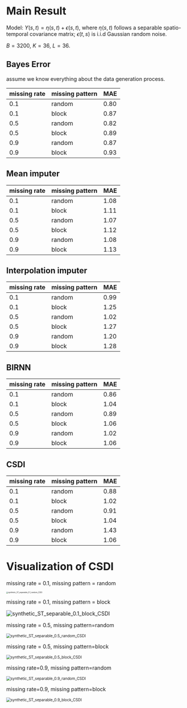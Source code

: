 # Main Result

Model: $Y(s,t) = \eta(s, t)+\epsilon(s,t)$, where $\eta(s,t)$ follows a separable spatio-temporal covariance matrix; $\epsilon(t,s)$ is i.i.d Gaussian random noise.

$B=3200$, $K=36$, $L=36$.

## Bayes Error

assume we know everything about the data generation process.

| missing rate | missing pattern | MAE  |
| ------------ | --------------- | ---- |
| 0.1          | random          | 0.80 |
| 0.1          | block           | 0.87 |
| 0.5          | random          | 0.82 |
| 0.5          | block           | 0.89 |
| 0.9          | random          | 0.87 |
| 0.9          | block           | 0.93 |







## Mean imputer

| missing rate | missing pattern | MAE  |
| ------------ | --------------- | ---- |
| 0.1          | random          | 1.08 |
| 0.1          | block           | 1.11 |
| 0.5          | random          | 1.07 |
| 0.5          | block           | 1.12 |
| 0.9          | random          | 1.08 |
| 0.9          | block           | 1.13 |



## Interpolation imputer

| missing rate | missing pattern | MAE  |
| ------------ | --------------- | ---- |
| 0.1          | random          | 0.99 |
| 0.1          | block           | 1.25 |
| 0.5          | random          | 1.02 |
| 0.5          | block           | 1.27 |
| 0.9          | random          | 1.20 |
| 0.9          | block           | 1.28 |



## BIRNN

| missing rate | missing pattern | MAE  |
| ------------ | --------------- | ---- |
| 0.1          | random          | 0.86 |
| 0.1          | block           | 1.04 |
| 0.5          | random          | 0.89 |
| 0.5          | block           | 1.06 |
| 0.9          | random          | 1.02 |
| 0.9          | block           | 1.06 |



## CSDI

| missing rate | missing pattern | MAE  |
| ------------ | --------------- | ---- |
| 0.1          | random          | 0.88 |
| 0.1          | block           | 1.02 |
| 0.5          | random          | 0.91 |
| 0.5          | block           | 1.04 |
| 0.9          | random          | 1.43 |
| 0.9          | block           | 1.06 |



# Visualization of CSDI

missing rate = 0.1, missing pattern = random

<img src="/Users/kehuiyao/Desktop/CSDI/figures/synthetic_ST_separable_0.1_random_CSDI.png" alt="synthetic_ST_separable_0.1_random_CSDI" style="zoom: 33%;" />

missing rate = 0.1, missing pattern = block

![synthetic_ST_separable_0.1_block_CSDI](/Users/kehuiyao/Desktop/CSDI/figures/synthetic_ST_separable_0.1_block_CSDI.png)

missing rate = 0.5, missing pattern=random

<img src="/Users/kehuiyao/Desktop/CSDI/figures/synthetic_ST_separable_0.5_random_CSDI.png" alt="synthetic_ST_separable_0.5_random_CSDI" style="zoom:72%;" />

missing rate = 0.5, missing pattern=block

<img src="/Users/kehuiyao/Desktop/CSDI/figures/synthetic_ST_separable_0.5_block_CSDI.png" alt="synthetic_ST_separable_0.5_block_CSDI" style="zoom:72%;" />



missing rate=0.9, missing pattern=random

<img src="/Users/kehuiyao/Desktop/CSDI/figures/synthetic_ST_separable_0.9_random_CSDI.png" alt="synthetic_ST_separable_0.9_random_CSDI" style="zoom:72%;" />

missing rate=0.9, missing pattern=block

<img src="/Users/kehuiyao/Desktop/CSDI/figures/synthetic_ST_separable_0.9_block_CSDI.png" alt="synthetic_ST_separable_0.9_block_CSDI" style="zoom:72%;" />
